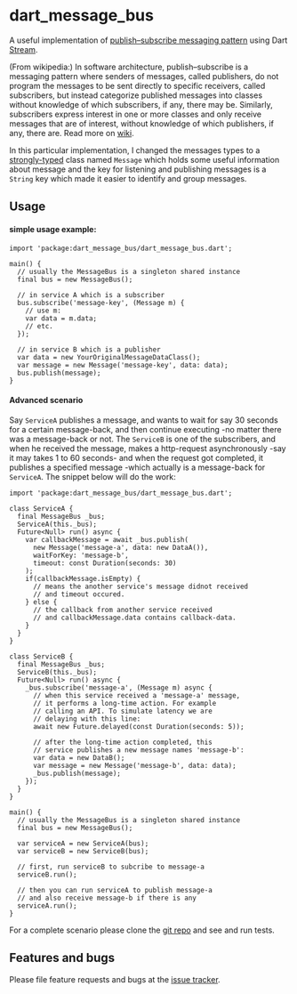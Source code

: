 # dart_message_bus

A useful implementation of
[publish–subscribe messaging pattern][wiki] using Dart [Stream][stream].

(From wikipedia:) In software architecture, publish–subscribe is a messaging pattern
where senders of messages, called publishers, do not program
the messages to be sent directly to specific receivers,
called subscribers, but instead categorize published messages
into classes without knowledge of which subscribers, if any,
there may be. Similarly, subscribers express interest in one
or more classes and only receive messages that are of interest,
without knowledge of which publishers, if any, there are.
Read more on [wiki][wiki].

In this particular implementation, I changed the messages types
to a [strongly-typed][strongly-typed] class
named `Message` which holds some useful information about message
and the key for listening and publishing messages is a `String` key
which made it easier to identify and group messages.

## Usage

#### simple usage example:

    import 'package:dart_message_bus/dart_message_bus.dart';

    main() {
      // usually the MessageBus is a singleton shared instance
      final bus = new MessageBus();

      // in service A which is a subscriber
      bus.subscribe('message-key', (Message m) {
        // use m:
        var data = m.data;
        // etc.
      });

      // in service B which is a publisher
      var data = new YourOriginalMessageDataClass();
      var message = new Message('message-key', data: data);
      bus.publish(message);
    }

#### Advanced scenario

Say `ServiceA` publishes a message, and wants to wait for say 30
seconds for a certain message-back, and then continue executing
-no matter there was a message-back or not. The `ServiceB` is one of
the subscribers, and when he received the message, makes a
http-request asynchronously -say it may takes 1 to 60 seconds- and
when the request got completed, it publishes a specified message
-which actually is a message-back for `ServiceA`. The snippet below
will do the work:

    import 'package:dart_message_bus/dart_message_bus.dart';

    class ServiceA {
      final MessageBus _bus;
      ServiceA(this._bus);
      Future<Null> run() async {
        var callbackMessage = await _bus.publish(
          new Message('message-a', data: new DataA()),
          waitForKey: 'message-b',
          timeout: const Duration(seconds: 30)
        );
        if(callbackMessage.isEmpty) {
          // means the another service's message didnot received
          // and timeout occured.
        } else {
          // the callback from another service received
          // and callbackMessage.data contains callback-data.
        }
      }
    }

    class ServiceB {
      final MessageBus _bus;
      ServiceB(this._bus);
      Future<Null> run() async {
        _bus.subscribe('message-a', (Message m) async {
          // when this service received a 'message-a' message,
          // it performs a long-time action. For example
          // calling an API. To simulate latency we are
          // delaying with this line:
          await new Future.delayed(const Duration(seconds: 5));

          // after the long-time action completed, this
          // service publishes a new message names 'message-b':
          var data = new DataB();
          var message = new Message('message-b', data: data);
          _bus.publish(message);
        });
      }
    }

    main() {
      // usually the MessageBus is a singleton shared instance
      final bus = new MessageBus();

      var serviceA = new ServiceA(bus);
      var serviceB = new ServiceB(bus);

      // first, run serviceB to subcribe to message-a
      serviceB.run();

      // then you can run serviceA to publish message-a
      // and also receive message-b if there is any
      serviceA.run();
    }

For a complete scenario please clone the [git repo][git] and see and run tests.

## Features and bugs

Please file feature requests and bugs at the [issue tracker][tracker].

[tracker]: https://github.com/javad-amiry/dart_message_bus/issues
[wiki]: https://en.wikipedia.org/wiki/Publish%E2%80%93subscribe_pattern
[stream]: https://api.dartlang.org/apidocs/channels/stable/dartdoc-viewer/dart:async.Stream
[strongly-typed]: https://en.wikipedia.org/wiki/Strong_and_weak_typing
[git]: https://github.com/javad-amiry/dart_message_bus